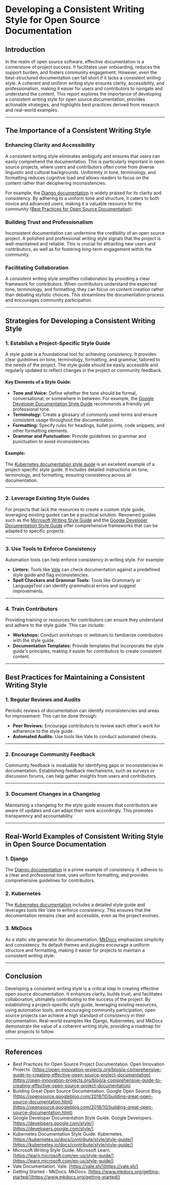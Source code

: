 # Developing a Consistent Writing Style for Open Source Documentation

## Introduction

In the realm of open source software, effective documentation is a cornerstone of project success. It facilitates user onboarding, reduces the support burden, and fosters community engagement. However, even the best-structured documentation can fall short if it lacks a consistent writing style. A coherent and uniform writing style ensures clarity, accessibility, and professionalism, making it easier for users and contributors to navigate and understand the content. This report explores the importance of developing a consistent writing style for open source documentation, provides actionable strategies, and highlights best practices derived from research and real-world examples.

---

## The Importance of a Consistent Writing Style

### Enhancing Clarity and Accessibility

A consistent writing style eliminates ambiguity and ensures that users can easily comprehend the documentation. This is particularly important in open source projects, where users and contributors often come from diverse linguistic and cultural backgrounds. Uniformity in tone, terminology, and formatting reduces cognitive load and allows readers to focus on the content rather than deciphering inconsistencies.

For example, the [Django documentation](https://docs.djangoproject.com/) is widely praised for its clarity and consistency. By adhering to a uniform tone and structure, it caters to both novice and advanced users, making it a valuable resource for the community ([Best Practices for Open Source Documentation](https://open-innovation-projects.org/blog/a-comprehensive-guide-to-creating-effective-open-source-project-documentation)).

### Building Trust and Professionalism

Inconsistent documentation can undermine the credibility of an open source project. A polished and professional writing style signals that the project is well-maintained and reliable. This is crucial for attracting new users and contributors, as well as for fostering long-term engagement within the community.

### Facilitating Collaboration

A consistent writing style simplifies collaboration by providing a clear framework for contributors. When contributors understand the expected tone, terminology, and formatting, they can focus on content creation rather than debating stylistic choices. This streamlines the documentation process and encourages community participation.

---

## Strategies for Developing a Consistent Writing Style

### 1. Establish a Project-Specific Style Guide

A style guide is a foundational tool for achieving consistency. It provides clear guidelines on tone, terminology, formatting, and grammar, tailored to the needs of the project. The style guide should be easily accessible and regularly updated to reflect changes in the project or community feedback.

#### Key Elements of a Style Guide:
- **Tone and Voice:** Define whether the tone should be formal, conversational, or somewhere in between. For example, the [Google Developer Documentation Style Guide](https://developers.google.com/style/) recommends a friendly yet professional tone.
- **Terminology:** Create a glossary of commonly used terms and ensure consistent usage throughout the documentation.
- **Formatting:** Specify rules for headings, bullet points, code snippets, and other formatting elements.
- **Grammar and Punctuation:** Provide guidelines on grammar and punctuation to avoid inconsistencies.

#### Example:
The [Kubernetes documentation style guide](https://kubernetes.io/docs/contribute/style/style-guide/) is an excellent example of a project-specific style guide. It includes detailed instructions on tone, terminology, and formatting, ensuring consistency across all documentation.

---

### 2. Leverage Existing Style Guides

For projects that lack the resources to create a custom style guide, leveraging existing guides can be a practical solution. Renowned guides such as the [Microsoft Writing Style Guide](https://learn.microsoft.com/en-us/style-guide/) and the [Google Developer Documentation Style Guide](https://developers.google.com/style/) offer comprehensive frameworks that can be adapted to specific projects.

---

### 3. Use Tools to Enforce Consistency

Automation tools can help enforce consistency in writing style. For example:
- **Linters:** Tools like [Vale](https://vale.sh/) can check documentation against a predefined style guide and flag inconsistencies.
- **Spell Checkers and Grammar Tools:** Tools like Grammarly or LanguageTool can identify grammatical errors and suggest improvements.

---

### 4. Train Contributors

Providing training or resources for contributors can ensure they understand and adhere to the style guide. This can include:
- **Workshops:** Conduct workshops or webinars to familiarize contributors with the style guide.
- **Documentation Templates:** Provide templates that incorporate the style guide's principles, making it easier for contributors to create consistent content.

---

## Best Practices for Maintaining a Consistent Writing Style

### 1. Regular Reviews and Audits

Periodic reviews of documentation can identify inconsistencies and areas for improvement. This can be done through:
- **Peer Reviews:** Encourage contributors to review each other's work for adherence to the style guide.
- **Automated Audits:** Use tools like Vale to conduct automated checks.

---

### 2. Encourage Community Feedback

Community feedback is invaluable for identifying gaps or inconsistencies in documentation. Establishing feedback mechanisms, such as surveys or discussion forums, can help gather insights from users and contributors.

---

### 3. Document Changes in a Changelog

Maintaining a changelog for the style guide ensures that contributors are aware of updates and can adapt their work accordingly. This promotes transparency and accountability.

---

## Real-World Examples of Consistent Writing Style in Open Source Documentation

### 1. Django

The [Django documentation](https://docs.djangoproject.com/) is a prime example of consistency. It adheres to a clear and professional tone, uses uniform formatting, and provides comprehensive guidelines for contributors.

### 2. Kubernetes

The [Kubernetes documentation](https://kubernetes.io/docs/) includes a detailed style guide and leverages tools like Vale to enforce consistency. This ensures that the documentation remains clear and accessible, even as the project evolves.

### 3. MkDocs

As a static site generator for documentation, [MkDocs](https://www.mkdocs.org/) emphasizes simplicity and consistency. Its default themes and plugins encourage a uniform structure and formatting, making it easier for projects to maintain a consistent writing style.

---

## Conclusion

Developing a consistent writing style is a critical step in creating effective open source documentation. It enhances clarity, builds trust, and facilitates collaboration, ultimately contributing to the success of the project. By establishing a project-specific style guide, leveraging existing resources, using automation tools, and encouraging community participation, open source projects can achieve a high standard of consistency in their documentation. Real-world examples like Django, Kubernetes, and MkDocs demonstrate the value of a coherent writing style, providing a roadmap for other projects to follow.

---

## References

- Best Practices for Open Source Project Documentation. Open Innovation Projects. [https://open-innovation-projects.org/blog/a-comprehensive-guide-to-creating-effective-open-source-project-documentation](https://open-innovation-projects.org/blog/a-comprehensive-guide-to-creating-effective-open-source-project-documentation)
- Building Great Open Source Documentation. Google Open Source Blog. [https://opensource.googleblog.com/2018/10/building-great-open-source-documentation.html](https://opensource.googleblog.com/2018/10/building-great-open-source-documentation.html)
- Google Developer Documentation Style Guide. Google Developers. [https://developers.google.com/style/](https://developers.google.com/style/)
- Kubernetes Documentation Style Guide. Kubernetes. [https://kubernetes.io/docs/contribute/style/style-guide/](https://kubernetes.io/docs/contribute/style/style-guide/)
- Microsoft Writing Style Guide. Microsoft Learn. [https://learn.microsoft.com/en-us/style-guide/](https://learn.microsoft.com/en-us/style-guide/)
- Vale Documentation. Vale. [https://vale.sh/](https://vale.sh/)
- Getting Started - MkDocs. MkDocs. [https://www.mkdocs.org/getting-started/](https://www.mkdocs.org/getting-started/)